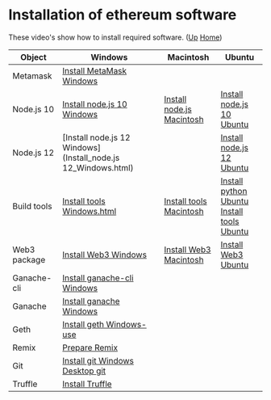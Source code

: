 # Installation of ethereum software

These video's show how to install required software. ([Up](..) [Home](..\..))

| Object          | Windows                                                                   | Macintosh                                                      |  Ubuntu  
| --------------- | ---------                                                                 | ---------                                                      | ---------
| Metamask        | [Install MetaMask Windows](Install_MetaMask_Windows.html)                 |
| Node.js 10      | [Install node.js 10 Windows](Install_node.js_10_Windows.html)             | [Install node.js Macintosh](Install_node.js_Macintosh.html)    | [Install node.js 10 Ubuntu](Install_node.js_10_Ubuntu.html)
| Node.js 12      | [Install node.js 12 Windows](Install_node.js 12_Windows.html)             |                                                                | [Install node.js 12 Ubuntu](Install_node.js_12_Ubuntu.html)
| Build tools     | [Install tools Windows.html](Install_tools_Windows.html)                  | [Install tools Macintosh](Install_tools_Macintosh.html)        | [Install python Ubuntu](Install_python_Ubuntu.html) <br>[Install tools Ubuntu](Install_tools_Ubuntu.html) 
| Web3 package    | [Install Web3 Windows](Install_Web3_Windows.html)                         | [Install Web3 Macintosh](Install_Web3_Macintosh.html)          | [Install Web3 Ubuntu](Install_Web3_Ubuntu.html)
| Ganache-cli     | [Install ganache-cli Windows](Install_ganache_cli_Windows_Use_HTTPS.html)
| Ganache         | [Install ganache Windows](Install_ganache_Windows_Use_HTTPS.html)
| Geth            | [Install geth Windows-use](Install_geth_Windows_use_https.html)
| Remix           | [Prepare Remix](Prepare_Remix.html)
| Git             | [Install git Windows](Install_git_Windows.html)<br>[Desktop git](https://desktop.github.com)
| Truffle         | [Install Truffle](Install_Truffle.html)
